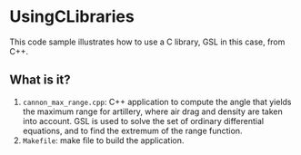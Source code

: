 # UsingCLibraries
This code sample illustrates how to use a C library, GSL in this case,
from C++.

## What is it?
1. `cannon_max_range.cpp`: C++ application to compute the angle that
    yields the maximum range for artillery, where air drag and density
    are taken into account. GSL is used to solve the set of ordinary
    differential equations, and to find the extremum of the range function.
1. `Makefile`: make file to build the application.
